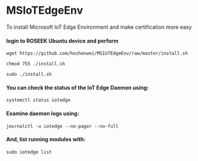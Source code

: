 # MSIoTEdgeEnv
To install Microsoft IoT Edge Environment and make certification more easy


#### login to ROSEEK Ubuntu device and perform


    wget https://github.com/hezhenwei/MSIoTEdgeEnv/raw/master/install.sh

    chmod 755 ./install.sh

    sudo ./install.sh




#### You can check the status of the IoT Edge Daemon using:

    systemctl status iotedge


#### Examine daemon logs using:

    journalctl -u iotedge --no-pager --no-full


#### And, list running modules with:

    sudo iotedge list
